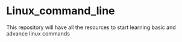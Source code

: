 # Linux_command_line
This repository will have all the resources to start learning basic and advance linux commands
